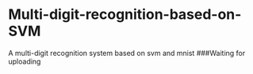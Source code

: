 # Multi-digit-recognition-based-on-SVM
A multi-digit recognition system based on svm and mnist
###Waiting for uploading
